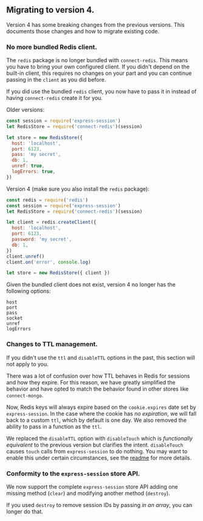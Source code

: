 ## Migrating to version 4.

Version 4 has some breaking changes from the previous versions. This documents those changes and how to migrate existing code.

### No more bundled Redis client.

The `redis` package is no longer bundled with `connect-redis`. This means you have to bring your own configured client. If you didn't depend on the built-in client, this requires no changes on your part and you can continue passing in the `client` as you did before.

If you did use the bundled `redis` client, you now have to pass it in instead of having `connect-redis` create it for you.

Older versions:

```js
const session = require('express-session')
let RedisStore = require('connect-redis')(session)

let store = new RedisStore({
  host: 'localhost',
  port: 6123,
  pass: 'my secret',
  db: 1,
  unref: true,
  logErrors: true,
})
```

Version 4 (make sure you also install the `redis` package):

```js
const redis = require('redis')
const session = require('express-session')
let RedisStore = require('connect-redis')(session)

let client = redis.createClient({
  host: 'localhost',
  port: 6123,
  password: 'my secret',
  db: 1,
})
client.unref()
client.on('error', console.log)

let store = new RedisStore({ client })
```

Given the bundled client does not exist, version 4 no longer has the following options:

```
host
port
pass
socket
unref
logErrors
```

### Changes to TTL management.

If you didn't use the `ttl` and `disableTTL` options in the past, this section will not apply to you.

There was a lot of confusion over how TTL behaves in Redis for sessions and how they expire. For this reason, we have greatly simplified the behavior and have opted to match the behavior found in other stores like `connect-mongo`.

Now, Redis keys will always expire based on the `cookie.expires` date set by `express-session`. In the case where the cookie has _no expiration_, we will fall back to a custom `ttl`, which by default is one day. We also removed the ability to pass in a function as the `ttl`.

We replaced the `disableTTL` option with `disableTouch` which is _functionally equivalent_ to the previous version but clarifies the intent. `disableTouch` causes `touch` calls from `express-session` to do nothing. You may want to enable this under certain circumstances, see the [readme][1] for more details.

### Conformity to the `express-session` store API.

We now support the complete `express-session` store API adding one missing method (`clear`) and modifying another method (`destroy`).

If you used `destroy` to remove session IDs by passing _in an array_, you can longer do that.

[1]: readme.md
